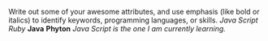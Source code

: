 Write out some of your awesome attributes, and use emphasis (like bold or italics) to identify keywords, programming languages, or skills. 
*Java Script* 
_Ruby_
**Java**
__Phyton__
_*Java Script* is the one I am currently learning._
